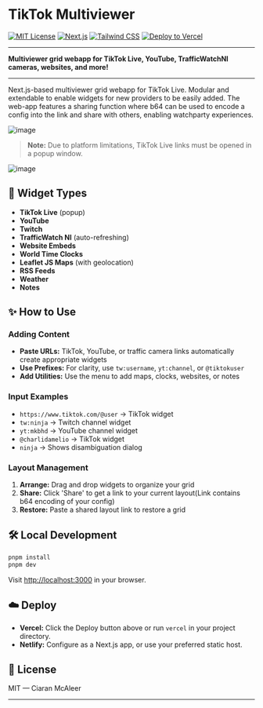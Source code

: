 # TikTok Multiviewer

[![MIT License](https://img.shields.io/badge/License-MIT-green.svg)](LICENSE)
[![Next.js](https://img.shields.io/badge/Next.js-15-blue?logo=next.js)](https://nextjs.org/)
[![Tailwind CSS](https://img.shields.io/badge/TailwindCSS-3.4-38bdf8?logo=tailwindcss)](https://tailwindcss.com/)
[![Deploy to Vercel](https://vercel.com/button)](https://vercel.com/import/project?template=https://github.com/CiaranMcAleer/Tiktok-Multiviewer)

---

**Multiviewer grid webapp for TikTok Live, YouTube, TrafficWatchNI cameras, websites, and more!**

---

Next.js-based multiviewer grid webapp for TikTok Live. Modular and extendable to enable widgets for new providers to be easily added. The web-app features a sharing function where b64 can be used to encode a config into the link and share with others, enabling watchparty experiences.


![image](https://github.com/user-attachments/assets/47f504b1-6724-4d8b-93fa-cbd735c89919)

> **Note:** Due to platform limitations, TikTok Live links must be opened in a popup window.

![image](https://github.com/user-attachments/assets/1fe3a478-57b6-49b9-9310-8b190cd25697)

## 🧩 Widget Types
- **TikTok Live** (popup)
- **YouTube**
- **Twitch**
- **TrafficWatch NI** (auto-refreshing)
- **Website Embeds**
- **World Time Clocks**
- **Leaflet JS Maps** (with geolocation)
- **RSS Feeds**
- **Weather**
- **Notes**

## ✨ How to Use

### Adding Content
- **Paste URLs:** TikTok, YouTube, or traffic camera links automatically create appropriate widgets
- **Use Prefixes:** For clarity, use `tw:username`, `yt:channel`, or `@tiktokuser` 
- **Add Utilities:** Use the menu to add maps, clocks, websites, or notes

### Input Examples
- `https://www.tiktok.com/@user` → TikTok widget
- `tw:ninja` → Twitch channel widget  
- `yt:mkbhd` → YouTube channel widget
- `@charlidamelio` → TikTok widget
- `ninja` → Shows disambiguation dialog

### Layout Management
1. **Arrange:** Drag and drop widgets to organize your grid
2. **Share:** Click 'Share' to get a link to your current layout(Link contains b64 encoding of your config)
3. **Restore:** Paste a shared layout link to restore a grid

## 🛠️ Local Development
```bash
pnpm install
pnpm dev
```
Visit [http://localhost:3000](http://localhost:3000) in your browser.

## ☁️ Deploy
- **Vercel:** Click the Deploy button above or run `vercel` in your project directory.
- **Netlify:** Configure as a Next.js app, or use your preferred static host.

## 📄 License
MIT — Ciaran McAleer

---
